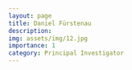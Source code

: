 ```yaml
---
layout: page
title: Daniel Fürstenau
description: 
img: assets/img/12.jpg
importance: 1
category: Principal Investigator
---
```

